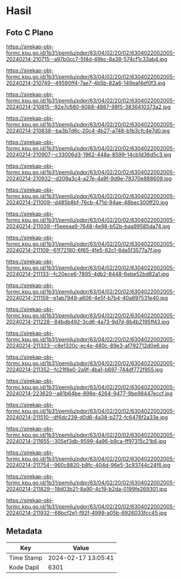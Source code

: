 # Hasil

## Foto C Plano

https://sirekap-obj-formc.kpu.go.id/1b31/pemilu/pdpr/63/04/02/20/02/6304022002005-20240214-210715--a97b0cc7-5f4d-49bc-8a38-574cf1c33ab4.jpg

https://sirekap-obj-formc.kpu.go.id/1b31/pemilu/pdpr/63/04/02/20/02/6304022002005-20240214-210749--49590ff4-7ae7-4b5b-82a6-149eaf4ef0f3.jpg

https://sirekap-obj-formc.kpu.go.id/1b31/pemilu/pdpr/63/04/02/20/02/6304022002005-20240214-210815--92e7c680-8088-4887-98f5-3836410373a2.jpg

https://sirekap-obj-formc.kpu.go.id/1b31/pemilu/pdpr/63/04/02/20/02/6304022002005-20240214-210838--ba3b7d6c-20c4-4b27-a748-b1b3cfc4e7d0.jpg

https://sirekap-obj-formc.kpu.go.id/1b31/pemilu/pdpr/63/04/02/20/02/6304022002005-20240214-210907--c33006d3-1962-448a-8599-14cb1d36d5c3.jpg

https://sirekap-obj-formc.kpu.go.id/1b31/pemilu/pdpr/63/04/02/20/02/6304022002005-20240214-210932--d209a3c4-a27e-4a9f-9d9e-78370e888609.jpg

https://sirekap-obj-formc.kpu.go.id/1b31/pemilu/pdpr/63/04/02/20/02/6304022002005-20240214-211009--d485b8bf-76cb-471d-94ae-48bec300ff20.jpg

https://sirekap-obj-formc.kpu.go.id/1b31/pemilu/pdpr/63/04/02/20/02/6304022002005-20240214-211039--f5eeeaa9-7648-4e98-b52b-baa99585da74.jpg

https://sirekap-obj-formc.kpu.go.id/1b31/pemilu/pdpr/63/04/02/20/02/6304022002005-20240214-211109--61f72180-6f65-4fe5-82c1-6da5f3577a7f.jpg

https://sirekap-obj-formc.kpu.go.id/1b31/pemilu/pdpr/63/04/02/20/02/6304022002005-20240214-211133--fc20ece6-7895-4db2-8448-6ebe52bd82a1.jpg

https://sirekap-obj-formc.kpu.go.id/1b31/pemilu/pdpr/63/04/02/20/02/6304022002005-20240214-211159--e1ab7949-a606-4e5f-b7b4-40a897531e40.jpg

https://sirekap-obj-formc.kpu.go.id/1b31/pemilu/pdpr/63/04/02/20/02/6304022002005-20240214-211228--84bdb492-3cd6-4a73-9d7d-8b4b2195ff43.jpg

https://sirekap-obj-formc.kpu.go.id/1b31/pemilu/pdpr/63/04/02/20/02/6304022002005-20240214-211323--c8e1320c-ec4e-480c-89e3-af792712d0e6.jpg

https://sirekap-obj-formc.kpu.go.id/1b31/pemilu/pdpr/63/04/02/20/02/6304022002005-20240214-211352--fc21f8e0-2a9f-4ba1-b697-744df772f955.jpg

https://sirekap-obj-formc.kpu.go.id/1b31/pemilu/pdpr/63/04/02/20/02/6304022002005-20240214-223620--a81b64be-898e-4264-9477-9be98447eccf.jpg

https://sirekap-obj-formc.kpu.go.id/1b31/pemilu/pdpr/63/04/02/20/02/6304022002005-20240214-211510--df6dc239-d0d6-4a38-b272-fc6478f2a33e.jpg

https://sirekap-obj-formc.kpu.go.id/1b31/pemilu/pdpr/63/04/02/20/02/6304022002005-20240214-211655--305ef3db-9599-4a96-b9ca-ff97315c21b6.jpg

https://sirekap-obj-formc.kpu.go.id/1b31/pemilu/pdpr/63/04/02/20/02/6304022002005-20240214-211754--960c8820-b8fc-404d-96e5-3c93744c24f6.jpg

https://sirekap-obj-formc.kpu.go.id/1b31/pemilu/pdpr/63/04/02/20/02/6304022002005-20240214-211829--19d03b21-8a90-4c19-b2da-0199fe269301.jpg

https://sirekap-obj-formc.kpu.go.id/1b31/pemilu/pdpr/63/04/02/20/02/6304022002005-20240214-211932--68bcf2e1-f92f-4999-a05b-6926033fcc45.jpg


## Metadata

| Key        | Value               |
| ---------- | ------------------- |
| Time Stamp | 2024-02-17 13:05:41 |
| Kode Dapil | 6301                |



